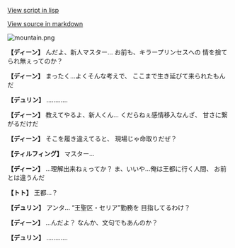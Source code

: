 [View script in lisp](../scripts/1310502.txt)

[View source in markdown](1310502.md)

![mountain.png](../images/backgrounds/mountain.png)

**【ディーン】**
んだよ、新人マスター…
お前も、キラープリンセスへの
情を捨てられ無ぇってのか？

**【ディーン】**
まったく…よくそんな考えで、
ここまで生き延びて来られたもんだ

**【デュリン】**
…………

**【ディーン】**
教えてやるよ、新人くん…
くだらねぇ感情移入なんざ、
甘さに繋がるだけだ

**【ディーン】**
そこを履き違えてると、
現場じゃ命取りだぜ？

**【ティルフィング】**
マスター…

**【ディーン】**
…理解出来ねぇってか？
ま、いいや…俺は王都に行く人間、
お前とは違うんだ

**【トト】**
王都…？

**【デュリン】**
アンタ…
“王聖区・セリア”勤務を
目指してるわけ？

**【ディーン】**
…んだよ？
なんか、文句でもあんのか？

**【デュリン】**
…………